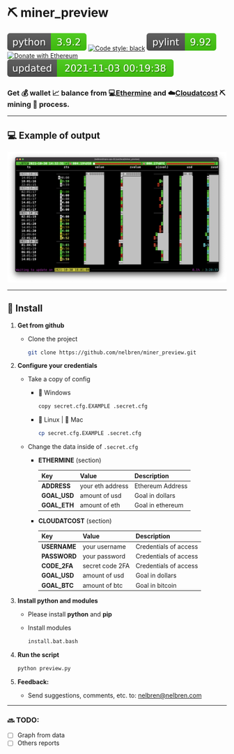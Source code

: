 # ⛏️ miner_preview

[![](images/python.svg)](https://python.org/)
[![Code style: black](https://img.shields.io/badge/code%20style-black-000000.svg?style=flat-square)](https://github.com/psf/black)
[![](images/pylint.svg)](https://pylint.org/)
[![Donate with Ethereum](https://en.cryptobadges.io/badge/micro/0x0892c9b9b58ad5a7878d5dcd4da4ee72109c32c6)](https://en.cryptobadges.io/donate/0x0892c9b9b58ad5a7878d5dcd4da4ee72109c32c6)
[![](images/updated.svg)](https://nelbren.com/)

### Get 💰 wallet 📈 balance from 💻[Ethermine](https://www.ethermine.org/) and ☁️[Cloudatcost](https://www.cloudatcost.com/) ⛏️ mining 🚧 process.

---

## 💻 Example of output
![](images/miner_preview.png)

---

## 🔩 Install

1. **Get from github**

    - Clone the project
        ```bash
        git clone https://github.com/nelbren/miner_preview.git
        ```

2. **Configure your credentials**
    - Take a copy of config
        - 🚪 Windows
            ```bash
            copy secret.cfg.EXAMPLE .secret.cfg
            ```

        - 🐧 Linux | 🍎  Mac      
            ```bash
            cp secret.cfg.EXAMPLE .secret.cfg
            ```
    - Change the data inside of `.secret.cfg`

        - **ETHERMINE** (section)

            |Key|Value|Description|
            |:--|:--|:--|
            |**ADDRESS**|your eth address|Ethereum Address|
            |**GOAL_USD**|amount of usd|Goal in dollars|
            |**GOAL_ETH**|amount of eth|Goal in ethereum|

        - **CLOUDATCOST** (section)

            |Key|Value|Description|
            |:--|:--|:--|
            |**USERNAME**|your username|Credentials of access|
            |**PASSWORD**|your password|Credentials of access|
            |**CODE_2FA**|secret code 2FA|Credentials of access|
            |**GOAL_USD**|amount of usd|Goal in dollars|
            |**GOAL_BTC**|amount of btc|Goal in bitcoin|



3. **Install python and modules**
    
    - Please install **python** and **pip**
    
    - Install modules
        ```bash
        install.bat.bash
        ```

4. **Run the script**
    ```bash
    python preview.py
    ```

5. **Feedback:** 
   - Send suggestions, comments, etc. to: nelbren@nelbren.com

---

### 🔜 **TODO:**
- [ ] Graph from data
- [ ] Others reports

